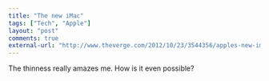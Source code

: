 ```yaml
---
title: "The new iMac"
tags: ["Tech", "Apple"]
layout: "post"
comments: true
external-url: "http://www.theverge.com/2012/10/23/3544356/apples-new-imac-first-hands-on"
---
```


The thinness really amazes me. How is it even possible?
